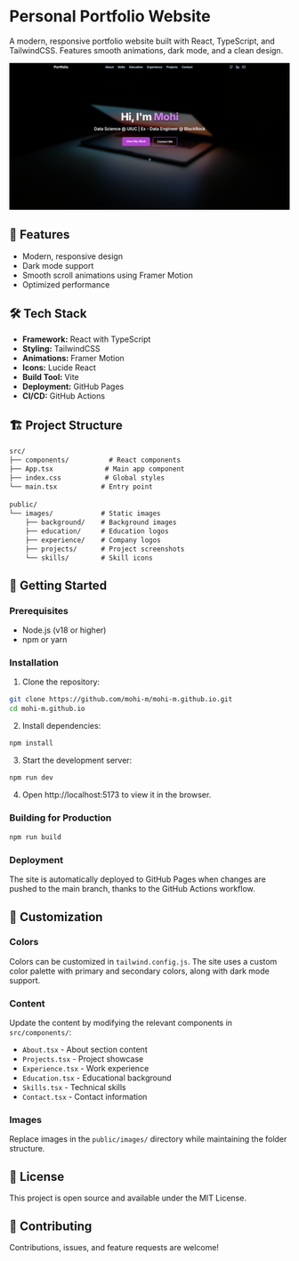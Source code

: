 # Personal Portfolio Website

A modern, responsive portfolio website built with React, TypeScript, and TailwindCSS. Features smooth animations, dark mode, and a clean design.

![Portfolio Preview](/public/images/website_preview.png)

## 🚀 Features

- Modern, responsive design
- Dark mode support
- Smooth scroll animations using Framer Motion
- Optimized performance

## 🛠️ Tech Stack

- **Framework:** React with TypeScript
- **Styling:** TailwindCSS
- **Animations:** Framer Motion
- **Icons:** Lucide React
- **Build Tool:** Vite
- **Deployment:** GitHub Pages
- **CI/CD:** GitHub Actions

## 🏗️ Project Structure

```
src/
├── components/          # React components
├── App.tsx             # Main app component
├── index.css           # Global styles
└── main.tsx           # Entry point

public/
└── images/            # Static images
    ├── background/    # Background images
    ├── education/     # Education logos
    ├── experience/    # Company logos
    ├── projects/      # Project screenshots
    └── skills/        # Skill icons
```

## 🚀 Getting Started

### Prerequisites

- Node.js (v18 or higher)
- npm or yarn

### Installation

1. Clone the repository:

```bash
git clone https://github.com/mohi-m/mohi-m.github.io.git
cd mohi-m.github.io
```

2. Install dependencies:

```bash
npm install
```

3. Start the development server:

```bash
npm run dev
```

4. Open http://localhost:5173 to view it in the browser.

### Building for Production

```bash
npm run build
```

### Deployment

The site is automatically deployed to GitHub Pages when changes are pushed to the main branch, thanks to the GitHub Actions workflow.

## 🎨 Customization

### Colors

Colors can be customized in `tailwind.config.js`. The site uses a custom color palette with primary and secondary colors, along with dark mode support.

### Content

Update the content by modifying the relevant components in `src/components/`:

- `About.tsx` - About section content
- `Projects.tsx` - Project showcase
- `Experience.tsx` - Work experience
- `Education.tsx` - Educational background
- `Skills.tsx` - Technical skills
- `Contact.tsx` - Contact information

### Images

Replace images in the `public/images/` directory while maintaining the folder structure.

## 📄 License

This project is open source and available under the MIT License.

## 🤝 Contributing

Contributions, issues, and feature requests are welcome!
